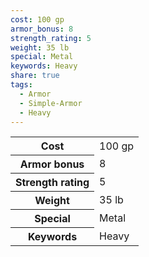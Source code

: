 ```yaml
---
cost: 100 gp
armor_bonus: 8
strength_rating: 5
weight: 35 lb
special: Metal
keywords: Heavy
share: true
tags:
  - Armor
  - Simple-Armor
  - Heavy
---
```

<p><span dir="ltr" style="overflow-x: auto;"><table><tbody><tr><th dir="ltr">Cost</th><td dir="ltr">100 gp</td></tr><tr><th dir="ltr">Armor bonus</th><td dir="auto">8</td></tr><tr><th dir="ltr">Strength rating</th><td dir="auto">5</td></tr><tr><th dir="ltr">Weight</th><td dir="ltr">35 lb</td></tr><tr><th dir="ltr">Special</th><td dir="ltr">Metal</td></tr><tr><th dir="ltr">Keywords</th><td dir="ltr">Heavy</td></tr></tbody></table></span></p>